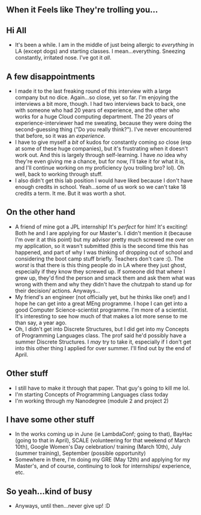 ## When it Feels like They're trolling you...

## Hi All
- It's been a while. I am in the middle of just being allergic to *everything* in LA (except dogs) and starting classes.
  I mean...everything. Sneezing constantly, irritated nose. I've got it *all*. 

## A few disappointments
- I made it to the last freaking round of this interview with a large company but no dice. 
  Again...so close, yet so far. I'm enjoying the interviews a bit more, though.
  I had two interviews back to back, one with someone who had 20 years of experience, and the other 
  who works for a huge Cloud computing department. The 20 years of experience-interviewer had me 
  sweating, because they were doing the second-guessing thing ("Do you really think?"). I've never 
  encountered that before, so it was an *experience*.
- I have to give myself a *bit* of kudos for constantly coming *so* close (esp at some of these huge 
  companies), but it's frustrating when it doesn't work out. And this is largely through self-learning.
  I have *no* idea why they're even giving me a chance, but for now, I'll take it for what it is, and 
  I'll continue working on my proficiency (you trolling bro? lol). Oh well, back to working through stuff.
- I also didn't get this lab position I would have liked because I don't have enough credits in school.
  Yeah...some of us work so we can't take 18 credits a term. It me. But it was worth a shot. 

## On the other hand
- A friend of mine got a JPL internship! It's *perfect* for him! It's exciting! Both he and I are applying
  for our Master's. I didn't mention it (because I'm over it at this point) but my advisor pretty much
  screwed me over on my application, so it wasn't submitted (this is the second time this has happened, and 
  part of why I was thinking of dropping out of school and considering the boot camp stuff briefly. Teachers don't care :(). 
  The *worst* is that there is this thing people do in LA where they just ghost, especially if they know they screwed up.
  If someone did that where I grew up, they'd find the person and smack them and ask them what was wrong with them and why
  they didn't have the chutzpah to stand up for their decision/ actions. Anyways...
- My friend's an engineer (not officially yet, but he thinks like one!) and I hope he can get into a great MEng programme.
  I hope I can get into a good Computer Science-scientist programme. I'm more of a scientist. 
  It's interesting to see how much of that makes a lot more sense to me than say, a year ago. 
- Oh, I didn't get into Discrete Structures, but I did get into my Concepts of Programming Languages class.
  The prof said he'd possibly have a summer Discrete Structures. I *may* try to take it, especially if I don't get
  into this other thing I applied for over summer. I'll find out by the end of April. 
  
## Other stuff
- I still have to make it through that paper. That guy's going to kill me lol.
- I'm starting Concepts of Programming Languages class today
- I'm working through my Nanodegree (module 2 and project 2)

## I have some other stuff
- In the works coming up in June (ie LambdaConf; going to that), BayHac (going to that in April), 
  SCALE (volunteering for that weekend of March 10th), Google Women's Day celebration/ training (March 10th),
  July (summer training), September (possible opportunity)
- Somewhere in there, I'm doing my GRE (May 12th) and applying for my Master's, and of course, continuing to look for 
  internships/ experience, etc. 

## So yeah...kind of busy
- Anyways, until then...never give up! :D
